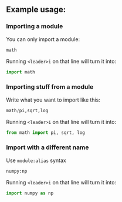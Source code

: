 ## Example usage:

### Importing a module
You can only import a module:
```py
math
```
Running `<leader>i` on that line will turn it into:
```py
import math
```

### Importing stuff from a module
Write what you want to import like this:
```py
math/pi,sqrt,log
```
Running `<leader>i` on that line will turn it into:
```py
from math import pi, sqrt, log
```

### Import with a different name
Use `module:alias` syntax
```py
numpy:np
```
Running `<leader>i` on that line will turn it into:
```py
import numpy as np
```
